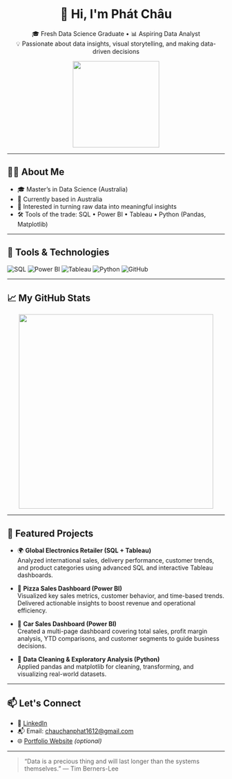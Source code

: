 <h1 align="center">👋 Hi, I'm Phát Châu</h1>

<p align="center">
  🎓 Fresh Data Science Graduate • 📊 Aspiring Data Analyst <br>
  💡 Passionate about data insights, visual storytelling, and making data-driven decisions
</p>

<p align="center">
  <img src="https://media.giphy.com/media/f3iwJFOVOwuy7K6FFw/giphy.gif" width="200"/>
</p>

---

## 👨‍💻 About Me

- 🎓 Master’s in Data Science (Australia)
- 📍 Currently based in Australia
- 🧠 Interested in turning raw data into meaningful insights
- 🛠️ Tools of the trade: SQL • Power BI • Tableau • Python (Pandas, Matplotlib)

---

## 🔧 Tools & Technologies

![SQL](https://img.shields.io/badge/-SQL-4479A1?logo=postgresql&logoColor=white&style=for-the-badge)
![Power BI](https://img.shields.io/badge/-Power%20BI-F2C811?logo=powerbi&logoColor=black&style=for-the-badge)
![Tableau](https://img.shields.io/badge/-Tableau-E97627?logo=tableau&logoColor=white&style=for-the-badge)
![Python](https://img.shields.io/badge/-Python-3776AB?logo=python&logoColor=white&style=for-the-badge)
![GitHub](https://img.shields.io/badge/-GitHub-181717?logo=github&logoColor=white&style=for-the-badge)

---

## 📈 My GitHub Stats

<p align="center">
  <img src="https://github-readme-stats.vercel.app/api?username=chanphatchau&show_icons=true&theme=radical" width="450"/>
</p>

---

## 🌟 Featured Projects

- 🌍 **Global Electronics Retailer (SQL + Tableau)**  
  Analyzed international sales, delivery performance, customer trends, and product categories using advanced SQL and interactive Tableau dashboards.

- 🍕 **Pizza Sales Dashboard (Power BI)**  
  Visualized key sales metrics, customer behavior, and time-based trends. Delivered actionable insights to boost revenue and operational efficiency.

- 🚗 **Car Sales Dashboard (Power BI)**  
  Created a multi-page dashboard covering total sales, profit margin analysis, YTD comparisons, and customer segments to guide business decisions.

- 🧹 **Data Cleaning & Exploratory Analysis (Python)**  
  Applied pandas and matplotlib for cleaning, transforming, and visualizing real-world datasets.

---

## 📫 Let's Connect

- 💼 [LinkedIn](https://www.linkedin.com/in/phatchau1612/)  
- 📬 Email: chauchanphat1612@gmail.com  
- 🌐 [Portfolio Website](https://your-portfolio.com) *(optional)*

---

> “Data is a precious thing and will last longer than the systems themselves.” — Tim Berners-Lee


